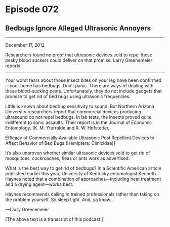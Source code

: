 # Episode 072

## Bedbugs Ignore Alleged Ultrasonic Annoyers

---

December 17, 2012

Researchers found no proof that ultrasonic devices sold to repel these pesky blood suckers could deliver on that promise. Larry Greenemeier reports

---

Your worst fears about those insect bites on your leg have been confirmed—your home has bedbugs. Don’t panic. There are ways of dealing with these blood-sucking pests. Unfortunately, they do not include gadgets that promise to get rid of bed bugs using ultrasonic frequencies.

Little is known about bedbug sensitivity to sound. But Northern Arizona University researchers report that commercial devices producing ultrasound do not repel bedbugs. In lab tests, the insects proved quite indifferent to sonic assaults. Their report is in the Journal of Economic Entomology. [K. M. Yturralde and R. W. Hofstetter,

Efficacy of Commercially Available Ultrasonic Pest Repellent Devices to Affect Behavior of Bed Bugs (Hemiptera: Cimicidae)]

It’s also unproven whether similar ultrasonic devices sold to get rid of mosquitoes, cockroaches, fleas or ants work as advertised.

What is the best way to get rid of bedbugs? In a Scientific American article published earlier this year, University of Kentucky entomologist Kenneth Haynes noted that a combination of approaches—including heat treatment and a drying agent—works best.

Haynes recommends calling in trained professionals rather than taking on the problem yourself. So sleep tight. And, ya know…

—Larry Greenemeier

[The above text is a transcript of this podcast.]

